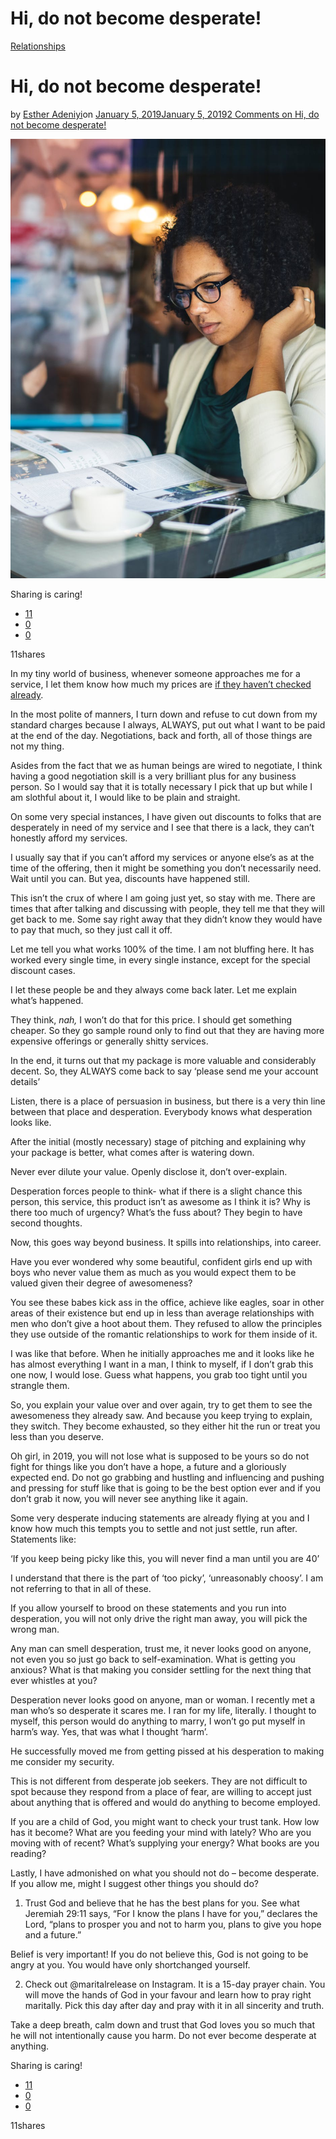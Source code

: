 # Hi, do not become desperate!

[Relationships](https://estheradeniyi.com/category/relationships/)
# Hi, do not become desperate!

by [Esther Adeniyi](https://estheradeniyi.com/author/esther-adeniyi/)on [January 5, 2019January 5, 2019](https://estheradeniyi.com/do-not-be-desperate/)[2 Comments on Hi, do not become desperate!](https://estheradeniyi.com/do-not-be-desperate/#comments)

![do not become desperate](images\do-not-become-desperate-1.jpeg)

Sharing is caring!

- [11](https://www.facebook.com/sharer/sharer.php?u=https%3A%2F%2Festheradeniyi.com%2Fdo-not-be-desperate%2F&amp;t=Hi%2C%20do%20not%20become%20desperate%21)
- [0](https://twitter.com/intent/tweet?text=Hi%2C%20do%20not%20become%20desperate%21&amp;url=https%3A%2F%2Festheradeniyi.com%2Fdo-not-be-desperate%2F)
- [0](#)

11shares

In my tiny world of business, whenever someone approaches me for a service, I let them know how much my prices are [if they haven&#x2019;t checked already](https://docs.google.com/forms/d/e/1FAIpQLSekWpY9BVpn_WWLPph11eDKybsU3yU91qauQXNNqZ7ekcu6eQ/viewform).

In the most polite of manners, I turn down and refuse to cut down from my standard charges because I always, ALWAYS, put out what I want to be paid at the end of the day. Negotiations, back and forth, all of those things are not my thing.

Asides from the fact that we as human beings are wired to negotiate, I think having a good negotiation skill is a very brilliant plus for any business person. So I would say that it is totally necessary I pick that up but while I am slothful about it, I would like to be plain and straight.

On some very special instances, I have given out discounts to folks that are desperately in need of my service and I see that there is a lack, they can&#x2019;t honestly afford my services.

I usually say that if you can&#x2019;t afford my services or anyone else&#x2019;s as at the time of the offering, then it might be something you don&#x2019;t necessarily need. Wait until you can. But yea, discounts have happened still.

This isn&#x2019;t the crux of where I am going just yet, so stay with me. There are times that after talking and discussing with people, they tell me that they will get back to me. Some say right away that they didn&#x2019;t know they would have to pay that much, so they just call it off.

Let me tell you what works 100% of the time. I am not bluffing here. It has worked every single time, in every single instance, except for the special discount cases.

I let these people be and they always come back later. Let me explain what&#x2019;s happened.

They think, *nah,* I won&#x2019;t do that for this price. I should get something cheaper. So they go sample round only to find out that they are having more expensive offerings or generally shitty services.

In the end, it turns out that my package is more valuable and considerably decent. So, they ALWAYS come back to say &#x2018;please send me your account details&#x2019;

Listen, there is a place of persuasion in business, but there is a very thin line between that place and desperation. Everybody knows what desperation looks like.

After the initial (mostly necessary) stage of pitching and explaining why your package is better, what comes after is watering down.

Never ever dilute your value. Openly disclose it, don&#x2019;t over-explain.

Desperation forces people to think- what if there is a slight chance this person, this service, this product isn&#x2019;t as awesome as I think it is? Why is there too much of urgency? What&#x2019;s the fuss about? They begin to have second thoughts.

Now, this goes way beyond business. It spills into relationships, into career.

Have you ever wondered why some beautiful, confident girls end up with boys who never value them as much as you would expect them to be valued given their degree of awesomeness?

You see these babes kick ass in the office, achieve like eagles, soar in other areas of their existence but end up in less than average relationships with men who don&#x2019;t give a hoot about them. They refused to allow the principles they use outside of the romantic relationships to work for them inside of it.

I was like that before. When he initially approaches me and it looks like he has almost everything I want in a man, I think to myself, if I don&#x2019;t grab this one now, I would lose. Guess what happens, you grab too tight until you strangle them.

So, you explain your value over and over again, try to get them to see the awesomeness they already saw. And because you keep trying to explain, they switch. They become exhausted, so they either hit the run or treat you less than you deserve.

Oh girl, in 2019, you will not lose what is supposed to be yours so do not fight for things like you don&#x2019;t have a hope, a future and a gloriously expected end. Do not go grabbing and hustling and influencing and pushing and pressing for stuff like that is going to be the best option ever and if you don&#x2019;t grab it now, you will never see anything like it again.

Some very desperate inducing statements are already flying at you and I know how much this tempts you to settle and not just settle, run after. Statements like:

&#x2018;If you keep being picky like this, you will never find a man until you are 40&#x2019;

I understand that there is the part of &#x2018;too picky&#x2019;, &#x2018;unreasonably choosy&#x2019;. I am not referring to that in all of these.

If you allow yourself to brood on these statements and you run into desperation, you will not only drive the right man away, you will pick the wrong man.

Any man can smell desperation, trust me, it never looks good on anyone, not even you so just go back to self-examination. What is getting you anxious? What is that making you consider settling for the next thing that ever whistles at you?

Desperation never looks good on anyone, man or woman. I recently met a man who&#x2019;s so desperate it scares me. I ran for my life, literally. I thought to myself, this person would do anything to marry, I won&#x2019;t go put myself in harm&#x2019;s way. Yes, that was what I thought &#x2018;harm&#x2019;.

He successfully moved me from getting pissed at his desperation to making me consider my security.

This is not different from desperate job seekers. They are not difficult to spot because they respond from a place of fear, are willing to accept just about anything that is offered and would do anything to become employed.

If you are a child of God, you might want to check your trust tank. How low has it become? What are you feeding your mind with lately? Who are you moving with of recent? What&#x2019;s supplying your energy? What books are you reading?

Lastly, I have admonished on what you should not do &#x2013; become desperate. If you allow me, might I suggest other things you should do?

1. Trust God and believe that he has the best plans for you. See what Jeremiah 29:11 says, &#x201C;For I know the plans I have for you,&#x201D; declares the Lord, &#x201C;plans to prosper you and not to harm you, plans to give you hope and a future.&#x201D;

Belief is very important! If you do not believe this, God is not going to be angry at you. You would have only shortchanged yourself.

2. Check out @maritalrelease on Instagram. It is a 15-day prayer chain. You will move the hands of God in your favour and learn how to pray right maritally. Pick this day after day and pray with it in all sincerity and truth.

Take a deep breath, calm down and trust that God loves you so much that he will not intentionally cause you harm. Do not ever become desperate at anything.

Sharing is caring!

- [11](https://www.facebook.com/sharer/sharer.php?u=https%3A%2F%2Festheradeniyi.com%2Fdo-not-be-desperate%2F&amp;t=Hi%2C%20do%20not%20become%20desperate%21)
- [0](https://twitter.com/intent/tweet?text=Hi%2C%20do%20not%20become%20desperate%21&amp;url=https%3A%2F%2Festheradeniyi.com%2Fdo-not-be-desperate%2F)
- [0](#)

11shares